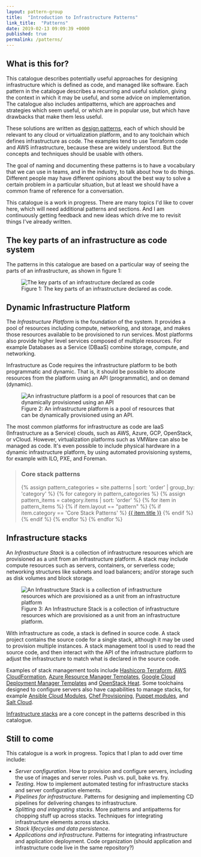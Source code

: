 ```yaml
---
layout: pattern-group
title:  "Introduction to Infrastructure Patterns"
link_title:  "Patterns"
date: 2019-02-13 09:09:39 +0000
published: true
permalink: /patterns/
---
```


## What is this for?

This catalogue describes potentially useful approaches for designing infrastructure which is defined as code, and managed like software. Each pattern in the catalogue describes a recurring and useful solution, giving the context in which it may be useful, and some advice on implementation. The catalogue also includes antipatterns, which are approaches and strategies which seem useful, or which are in popular use, but which have drawbacks that make them less useful.

These solutions are written as [design patterns](https://www.martinfowler.com/articles/writingPatterns.html), each of which should be relevant to any cloud or virtualization platform, and to any toolchain which defines infrastructure as code. The examples tend to use Terraform code and AWS infrastructure, because these are widely understood. But the concepts and techniques should be usable with others.

The goal of naming and documenting these patterns is to have a vocabulary that we can use in teams, and in the industry, to talk about how to do things. Different people may have different opinions about the best way to solve a certain problem in a particular situation, but at least we should have a common frame of reference for a conversation.

This catalogue is a work in progress. There are many topics I'd like to cover here, which will need additional patterns and sections. And I am continuously getting feedback and new ideas which drive me to revisit things I've already written.


## The key parts of an infrastructure as code system

The patterns in this catalogue are based on a particular way of seeing the parts of an infrastructure, as shown in figure 1:


<figure>
  <img src="/patterns/images/stacks-and-servers.png" alt="The key parts of an infrastructure declared as code"/>
  <figcaption>Figure 1: The key parts of an infrastructure declared as code.</figcaption>
</figure>


## Dynamic Infrastructure Platform

The *Infrastructure Platform* is the foundation of the system. It provides a pool of resources including compute, networking, and storage, and makes those resources available to be provisioned to run services. Most platforms also provide higher level services composed of multiple resources. For example Databases as a Service (DBaaS) combine storage, compute, and networking.

Infrastructure as Code requires the infrastructure platform to be both programmatic and dynamic. That is, it should be possible to allocate resources from the platform using an API (programmatic), and on demand (dynamic).


<figure>
  <img src="/patterns/images/infrastructure-platform.png" alt="An infrastructure platform is a pool of resources that can be dynamically provisioned using an API"/>
  <figcaption>Figure 2: An infrastructure platform is a pool of resources that can be dynamically provisioned using an API.</figcaption>
</figure>


The most common platforms for infrastructure as code are IaaS (Infrastructure as a Service) clouds, such as AWS, Azure, GCP, OpenStack, or vCloud. However, virtualization platforms such as VMWare can also be managed as code. It's even possible to include physical hardware in a dynamic infrastructure platform, by using automated provisioning systems, for example with ILO, PXE, and Foreman.

> ### Core stack patterns
>
>{% assign pattern_categories = site.patterns | sort: 'order' | group_by: 'category' %}
>{% for category in pattern_categories %}
>  {% assign pattern_items = category.items | sort: 'order' %}
>  {% for item in pattern_items %}
>    {% if item.layout == "pattern" %}
>       {% if item.category == 'Core Stack Patterns' %}
> [{{ item.title }}]({{item.url}})
>       {% endif %}
>    {% endif %}
>  {% endfor %}
>{% endfor %}


## Infrastructure stacks

An *Infrastructure Stack* is a collection of infrastructure resources which are provisioned as a unit from an infrastructure platform. A stack may include compute resources such as servers, containers, or serverless code; networking structures like subnets and load balancers; and/or storage such as disk volumes and block storage. 


<figure>
  <img src="/patterns/images/stack.png" alt="An Infrastructure Stack is a collection of infrastructure resources which are provisioned as a unit from an infrastructure platform"/>
  <figcaption>Figure 3: An Infrastructure Stack is a collection of infrastructure resources which are provisioned as a unit from an infrastructure platform.</figcaption>
</figure>


With infrastructure as code, a stack is defined in source code. A stack project contains the source code for a single stack, although it may be used to provision multiple instances. A stack management tool is used to read the source code, and then interact with the API of the infrastructure platform to adjust the infrastructure to match what is declared in the source code.

Examples of stack management tools include [Hashicorp Terraform](https://www.terraform.io/), [AWS CloudFormation](https://aws.amazon.com/cloudformation/), [Azure Resource Manager Templates](https://docs.microsoft.com/en-us/azure/azure-resource-manager/resource-group-overview), [Google Cloud Deployment Manager Templates](https://cloud.google.com/deployment-manager/) and [OpenStack Heat](https://wiki.openstack.org/wiki/Heat). Some toolchains designed to configure servers also have capabilities to manage stacks, for example [Ansible Cloud Modules](https://www.ansible.com/integrations/cloud), [Chef Provisioning](https://docs.chef.io/provisioning.html), [Puppet modules](https://forge.puppet.com/puppetlabs/aws/readme), and [Salt Cloud](https://docs.saltstack.com/en/latest/topics/cloud/).

[Infrastructure stacks](/patterns/stack-concept/) are a core concept in the patterns described in this catalogue.


## Still to come

This catalogue is a work in progress. Topics that I plan to add over time include:

- *Server configuration*. How to provision and configure servers, including the use of images and server roles. Push vs. pull, bake vs. fry.
- *Testing*. How to implement automated testing for infrastructure stacks and server configuration elements.
- *Pipelines for infrastructure*. Patterns for designing and implementing CD pipelines for delivering changes to infrastructure.
- *Splitting and integrating stacks*. More patterns and antipatterns for chopping stuff up across stacks. Techniques for integrating infrastructure elements across stacks.
- *Stack lifecycles and data persistence*.
- *Applications and infrastructure*. Patterns for integrating infrastructure and application deployment. Code organization (should application and infrastructure code live in the same repository?)
